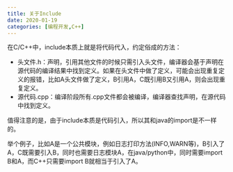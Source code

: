 ```yaml
---
title: 关于Include
date: 2020-01-19
categories: [编程开发,C++]
---
```




在C/C++中，include本质上就是将代码代入，约定俗成的方法：

- 头文件.h：声明，引用其他文件的时候只需引入头文件，编译器会基于声明在源代码的编译结果中找到定义。如果在头文件中做了定义，可能会出现重复定义的报错，比如A头文件做了定义，B引用A，C既引用B又引用A，则会出现重复定义。
- 源代码.cpp：编译阶段所有.cpp文件都会被编译，编译器查找声明，在源代码中找到定义。



值得注意的是，由于include本质是代码引入，所以其和java的import是不一样的。

举个例子，比如A是一个公共模块，例如日志打印方法(INFO,WARN等)，B引入了A，C既需要引入B，同时也需要日志模块A，在java/python中，同时需要import B和A，而C++只需要import B就相当于引入了A。

